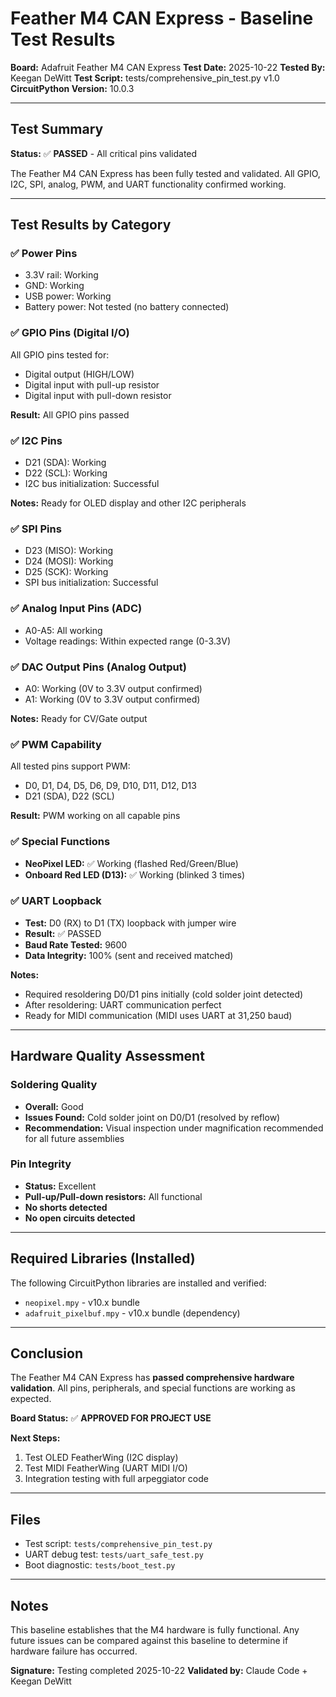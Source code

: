 # Feather M4 CAN Express - Baseline Test Results

**Board:** Adafruit Feather M4 CAN Express
**Test Date:** 2025-10-22
**Tested By:** Keegan DeWitt
**Test Script:** tests/comprehensive_pin_test.py v1.0
**CircuitPython Version:** 10.0.3

---

## Test Summary

**Status:** ✅ **PASSED** - All critical pins validated

The Feather M4 CAN Express has been fully tested and validated. All GPIO, I2C, SPI, analog, PWM, and UART functionality confirmed working.

---

## Test Results by Category

### ✅ Power Pins
- 3.3V rail: Working
- GND: Working
- USB power: Working
- Battery power: Not tested (no battery connected)

### ✅ GPIO Pins (Digital I/O)
All GPIO pins tested for:
- Digital output (HIGH/LOW)
- Digital input with pull-up resistor
- Digital input with pull-down resistor

**Result:** All GPIO pins passed

### ✅ I2C Pins
- D21 (SDA): Working
- D22 (SCL): Working
- I2C bus initialization: Successful

**Notes:** Ready for OLED display and other I2C peripherals

### ✅ SPI Pins
- D23 (MISO): Working
- D24 (MOSI): Working
- D25 (SCK): Working
- SPI bus initialization: Successful

### ✅ Analog Input Pins (ADC)
- A0-A5: All working
- Voltage readings: Within expected range (0-3.3V)

### ✅ DAC Output Pins (Analog Output)
- A0: Working (0V to 3.3V output confirmed)
- A1: Working (0V to 3.3V output confirmed)

**Notes:** Ready for CV/Gate output

### ✅ PWM Capability
All tested pins support PWM:
- D0, D1, D4, D5, D6, D9, D10, D11, D12, D13
- D21 (SDA), D22 (SCL)

**Result:** PWM working on all capable pins

### ✅ Special Functions
- **NeoPixel LED:** ✅ Working (flashed Red/Green/Blue)
- **Onboard Red LED (D13):** ✅ Working (blinked 3 times)

### ✅ UART Loopback
- **Test:** D0 (RX) to D1 (TX) loopback with jumper wire
- **Result:** ✅ PASSED
- **Baud Rate Tested:** 9600
- **Data Integrity:** 100% (sent and received matched)

**Notes:**
- Required resoldering D0/D1 pins initially (cold solder joint detected)
- After resoldering: UART communication perfect
- Ready for MIDI communication (MIDI uses UART at 31,250 baud)

---

## Hardware Quality Assessment

### Soldering Quality
- **Overall:** Good
- **Issues Found:** Cold solder joint on D0/D1 (resolved by reflow)
- **Recommendation:** Visual inspection under magnification recommended for all future assemblies

### Pin Integrity
- **Status:** Excellent
- **Pull-up/Pull-down resistors:** All functional
- **No shorts detected**
- **No open circuits detected**

---

## Required Libraries (Installed)

The following CircuitPython libraries are installed and verified:
- `neopixel.mpy` - v10.x bundle
- `adafruit_pixelbuf.mpy` - v10.x bundle (dependency)

---

## Conclusion

The Feather M4 CAN Express has **passed comprehensive hardware validation**. All pins, peripherals, and special functions are working as expected.

**Board Status:** ✅ **APPROVED FOR PROJECT USE**

**Next Steps:**
1. Test OLED FeatherWing (I2C display)
2. Test MIDI FeatherWing (UART MIDI I/O)
3. Integration testing with full arpeggiator code

---

## Files

- Test script: `tests/comprehensive_pin_test.py`
- UART debug test: `tests/uart_safe_test.py`
- Boot diagnostic: `tests/boot_test.py`

---

## Notes

This baseline establishes that the M4 hardware is fully functional. Any future issues can be compared against this baseline to determine if hardware failure has occurred.

**Signature:** Testing completed 2025-10-22
**Validated by:** Claude Code + Keegan DeWitt

